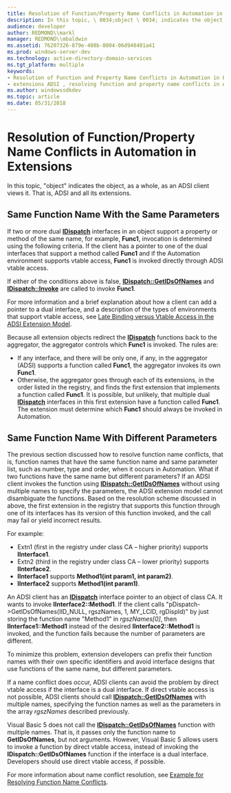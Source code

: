 ```yaml
---
title: Resolution of Function/Property Name Conflicts in Automation in Extensions
description: In this topic, \ 0034;object \ 0034; indicates the object, as a whole, as an ADSI client views it. That is, ADSI and all its extensions.
audience: developer
author: REDMOND\\markl
manager: REDMOND\\mbaldwin
ms.assetid: 76207326-879e-408b-8004-06d940401a41
ms.prod: windows-server-dev
ms.technology: active-directory-domain-services
ms.tgt_platform: multiple
keywords:
- Resolution of Function and Property Name Conflicts in Automation in Extensions
- extensions ADSI , resolving function and property name conflicts in Automation
ms.author: windowssdkdev
ms.topic: article
ms.date: 05/31/2018
---
```


# Resolution of Function/Property Name Conflicts in Automation in Extensions

In this topic, "object" indicates the object, as a whole, as an ADSI client views it. That is, ADSI and all its extensions.

## Same Function Name With the Same Parameters

If two or more dual [**IDispatch**](https://msdn.microsoft.com/en-us/library/ms221608(v=VS.71).aspx) interfaces in an object support a property or method of the same name, for example, **Func1**, invocation is determined using the following criteria. If the client has a pointer to one of the dual interfaces that support a method called **Func1** and if the Automation environment supports vtable access, **Func1** is invoked directly through ADSI vtable access.

If either of the conditions above is false, [**IDispatch::GetIDsOfNames**](https://msdn.microsoft.com/en-us/library/ms221306(v=VS.71).aspx) and [**IDispatch::Invoke**](https://msdn.microsoft.com/en-us/library/ms221479(v=VS.71).aspx) are called to invoke **Func1**.

For more information and a brief explanation about how a client can add a pointer to a dual interface, and a description of the types of environments that support vtable access, see [Late Binding versus Vtable Access in the ADSI Extension Model](late-binding-vs--vtable-access-in-the-adsi-extension-model.md).

Because all extension objects redirect the [**IDispatch**](https://msdn.microsoft.com/en-us/library/ms221608(v=VS.71).aspx) functions back to the aggregator, the aggregator controls which **Func1** is invoked. The rules are:

-   If any interface, and there will be only one, if any, in the aggregator (ADSI) supports a function called **Func1**, the aggregator invokes its own **Func1**.
-   Otherwise, the aggregator goes through each of its extensions, in the order listed in the registry, and finds the first extension that implements a function called **Func1**. It is possible, but unlikely, that multiple dual [**IDispatch**](https://msdn.microsoft.com/en-us/library/ms221608(v=VS.71).aspx) interfaces in this first extension have a function called **Func1**. The extension must determine which **Func1** should always be invoked in Automation.

## Same Function Name With Different Parameters

The previous section discussed how to resolve function name conflicts, that is, function names that have the same function name and same parameter list, such as number, type and order, when it occurs in Automation. What if two functions have the same name but different parameters? If an ADSI client invokes the function using [**IDispatch::GetIDsOfNames**](https://msdn.microsoft.com/en-us/library/ms221306(v=VS.71).aspx) without using multiple names to specify the parameters, the ADSI extension model cannot disambiguate the functions. Based on the resolution scheme discussed in above, the first extension in the registry that supports this function through one of its interfaces has its version of this function invoked, and the call may fail or yield incorrect results.

For example:

-   Extn1 (first in the registry under class CA – higher priority) supports **IInterface1**.
-   Extn2 (third in the registry under class CA – lower priority) supports **IInterface2**.
-   **IInterface1** supports **Method1(int param1, int param2)**.
-   **IInterface2** supports **Method1(int param1)**.

An ADSI client has an [**IDispatch**](https://msdn.microsoft.com/en-us/library/ms221608(v=VS.71).aspx) interface pointer to an object of class CA. It wants to invoke **IInterface2::Method1**. If the client calls "pDispatch-&gt;GetIDsOfNames(IID\_NULL, rgszNames, 1, MY\_LCID, rgDispId)" by just storing the function name "Method1" in *rgszNames\[0\]*, then **IInterface1::Method1** instead of the desired **IInterface2::Method1** is invoked, and the function fails because the number of parameters are different.

To minimize this problem, extension developers can prefix their function names with their own specific identifiers and avoid interface designs that use functions of the same name, but different parameters.

If a name conflict does occur, ADSI clients can avoid the problem by direct vtable access if the interface is a dual interface. If direct vtable access is not possible, ADSI clients should call [**IDispatch::GetIDsOfNames**](https://msdn.microsoft.com/en-us/library/ms221306(v=VS.71).aspx) with multiple names, specifying the function names as well as the parameters in the array *rgszNames* described previously.

Visual Basic 5 does not call the [**IDispatch::GetIDsOfNames**](https://msdn.microsoft.com/en-us/library/ms221306(v=VS.71).aspx) function with multiple names. That is, it passes only the function name to **GetIDsOfNames**, but not arguments. However, Visual Basic 5 allows users to invoke a function by direct vtable access, instead of invoking the **IDispatch::GetIDsOfNames** function if the interface is a dual interface. Developers should use direct vtable access, if possible.

For more information about name conflict resolution, see [Example for Resolving Function Name Conflicts](example-for-resolving-function-name-conflicts.md).

 

 




